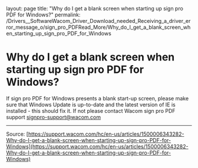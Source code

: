 layout: page
title: "Why do I get a blank screen when starting up sign pro PDF for Windows?"
permalink: /Drivers__SoftwareWacom_Driver_Download_needed_Receiving_a_driver_error_message_o/sign_pro_PDFRead_More/Why_do_I_get_a_blank_screen_when_starting_up_sign_pro_PDF_for_Windows

# Why do I get a blank screen when starting up sign pro PDF for Windows?

If sign pro PDF for Windows presents a blank start-up screen, please make sure that Windows Update is up-to-date and the latest version of IE is installed - this should fix it. If not please contact Wacom sign pro PDF support signpro-support@wacom.com

---
Source: [https://support.wacom.com/hc/en-us/articles/1500006343282-Why-do-I-get-a-blank-screen-when-starting-up-sign-pro-PDF-for-Windows](https://support.wacom.com/hc/en-us/articles/1500006343282-Why-do-I-get-a-blank-screen-when-starting-up-sign-pro-PDF-for-Windows)
